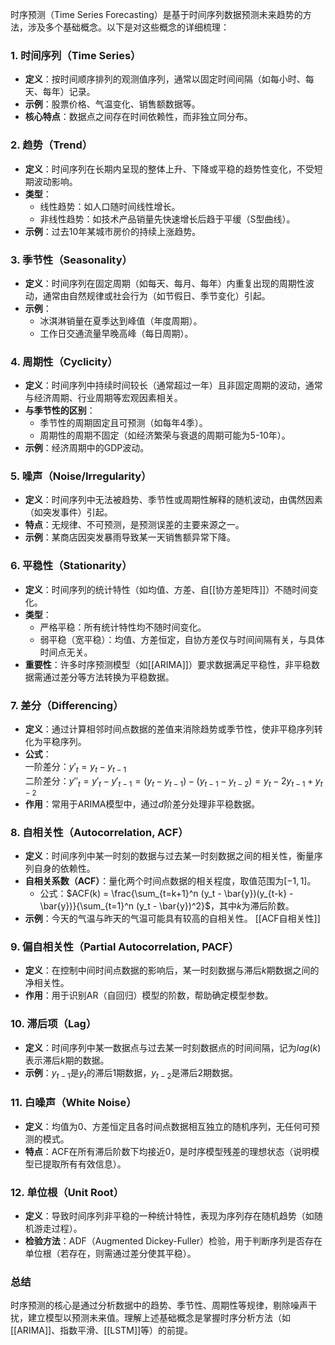 时序预测（Time Series Forecasting）是基于时间序列数据预测未来趋势的方法，涉及多个基础概念。以下是对这些概念的详细梳理：


### **1. 时间序列（Time Series）**
- **定义**：按时间顺序排列的观测值序列，通常以固定时间间隔（如每小时、每天、每年）记录。
- **示例**：股票价格、气温变化、销售额数据等。
- **核心特点**：数据点之间存在时间依赖性，而非独立同分布。


### **2. 趋势（Trend）**
- **定义**：时间序列在长期内呈现的整体上升、下降或平稳的趋势性变化，不受短期波动影响。
- **类型**：
  - 线性趋势：如人口随时间线性增长。
  - 非线性趋势：如技术产品销量先快速增长后趋于平缓（S型曲线）。
- **示例**：过去10年某城市房价的持续上涨趋势。


### **3. 季节性（Seasonality）**
- **定义**：时间序列在固定周期（如每天、每月、每年）内重复出现的周期性波动，通常由自然规律或社会行为（如节假日、季节变化）引起。
- **示例**：
  - 冰淇淋销量在夏季达到峰值（年度周期）。
  - 工作日交通流量早晚高峰（每日周期）。


### **4. 周期性（Cyclicity）**
- **定义**：时间序列中持续时间较长（通常超过一年）且非固定周期的波动，通常与经济周期、行业周期等宏观因素相关。
- **与季节性的区别**：
  - 季节性的周期固定且可预测（如每年4季）。
  - 周期性的周期不固定（如经济繁荣与衰退的周期可能为5-10年）。
- **示例**：经济周期中的GDP波动。


### **5. 噪声（Noise/Irregularity）**
- **定义**：时间序列中无法被趋势、季节性或周期性解释的随机波动，由偶然因素（如突发事件）引起。
- **特点**：无规律、不可预测，是预测误差的主要来源之一。
- **示例**：某商店因突发暴雨导致某一天销售额异常下降。


### **6. 平稳性（Stationarity）**
- **定义**：时间序列的统计特性（如均值、方差、自[[协方差矩阵]]）不随时间变化。
- **类型**：
  - 严格平稳：所有统计特性均不随时间变化。
  - 弱平稳（宽平稳）：均值、方差恒定，自协方差仅与时间间隔有关，与具体时间点无关。
- **重要性**：许多时序预测模型（如[[ARIMA]]）要求数据满足平稳性，非平稳数据需通过差分等方法转换为平稳数据。


### **7. 差分（Differencing）**
- **定义**：通过计算相邻时间点数据的差值来消除趋势或季节性，使非平稳序列转化为平稳序列。
- **公式**：  
  一阶差分：$y'_t = y_t - y_{t-1}$  
  二阶差分：$y''_t = y'_t - y'_{t-1} = (y_t - y_{t-1}) - (y_{t-1} - y_{t-2}) = y_t - 2y_{t-1} + y_{t-2}$
- **作用**：常用于ARIMA模型中，通过$d$阶差分处理非平稳数据。


### **8. 自相关性（Autocorrelation, ACF）**
- **定义**：时间序列中某一时刻的数据与过去某一时刻数据之间的相关性，衡量序列自身的依赖性。
- **自相关系数（ACF）**：量化两个时间点数据的相关程度，取值范围为$[-1, 1]$。
  - 公式：$ACF(k) = \frac{\sum_{t=k+1}^n (y_t - \bar{y})(y_{t-k} - \bar{y})}{\sum_{t=1}^n (y_t - \bar{y})^2}$，其中$k$为滞后阶数。
- **示例**：今天的气温与昨天的气温可能具有较高的自相关性。
[[ACF自相关性]]

### **9. 偏自相关性（Partial Autocorrelation, PACF）**
- **定义**：在控制中间时间点数据的影响后，某一时刻数据与滞后$k$期数据之间的净相关性。
- **作用**：用于识别AR（自回归）模型的阶数，帮助确定模型参数。


### **10. 滞后项（Lag）**
- **定义**：时间序列中某一数据点与过去某一时刻数据点的时间间隔，记为$lag(k)$表示滞后$k$期的数据。
- **示例**：$y_{t-1}$是$y_t$的滞后1期数据，$y_{t-2}$是滞后2期数据。


### **11. 白噪声（White Noise）**
- **定义**：均值为0、方差恒定且各时间点数据相互独立的随机序列，无任何可预测的模式。
- **特点**：ACF在所有滞后阶数下均接近0，是时序模型残差的理想状态（说明模型已提取所有有效信息）。


### **12. 单位根（Unit Root）**
- **定义**：导致时间序列非平稳的一种统计特性，表现为序列存在随机趋势（如随机游走过程）。
- **检验方法**：ADF（Augmented Dickey-Fuller）检验，用于判断序列是否存在单位根（若存在，则需通过差分使其平稳）。


### **总结**
时序预测的核心是通过分析数据中的趋势、季节性、周期性等规律，剔除噪声干扰，建立模型以预测未来值。理解上述基础概念是掌握时序分析方法（如[[ARIMA]]、指数平滑、[[LSTM]]等）的前提。
